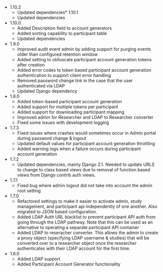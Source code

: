 * 1.10.2
    * Updated dependencies* 
1.10.1
    * Updated dependencies
* 1.10.0
    * Added Description field to account generators
    * Added sorting capability to participant table
    * Updated dependencies
* 1.9.0
    * Improved audit event admin by adding support for purging events older than configured retention window
    * Added setting to obfuscate participant account generation tokens after creation
    * Added error codes to token based participant account generation authentication to support client error handling
    * Removed password change link in the case that the user authenticated via LDAP
    * Updated Django dependency
* 1.8.0
    * Added token-based participant account generation
    * Added support for multiple tokens per participant
    * Added support for downloading participant mapping 
    * Improved admin for Researcher and LDAP to Researcher converter
    * Fixed some issues with development logging
* 1.7.3
    * Fixed issues where crashes would sometimes occur in Admin portal during password change & logout
    * Updated default values for participant account generation throttling
    * Added warning logs when a failure occurs during participant account generation
* 1.7.2
    * Updated dependencies, mainly Django 2.1. Needed to update URLS to change to class based views due to removal of function based views from Django contrib auth views.
* 1.7.1
    * Fixed bug where admin logout did not take into account the admin root setting
* 1.7.0
    * Refactored settings to make it easier to activate admin, study management, and participant api independently of one another. Also migrated to JSON based configuration.
    * Added LDAP Auth URL blacklist to prevent participant API auth from going through the LDAP pathway. Note that this can be used as an alternative to operating a separate participant API container
    * Added LDAP to reseracher converter. This allows the admin to create a proxy object (specifying LDAP username & studies) that will be converted over to a researcher object once the researcher authenticates with their LDAP account for the first time.
* 1.6.0
    * Added LDAP support
    * Added Participant Account Generator functionality